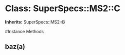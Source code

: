 # Class: SuperSpecs::MS2::C
**Inherits:** SuperSpecs::MS2::B
    




#Instance Methods
## baz(a) [](#method-i-baz)


